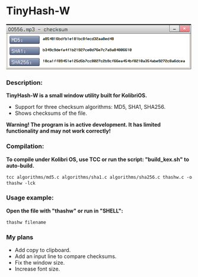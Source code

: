 # TinyHash-W 

![Window screenshot](screen.png)

### Description:

**TinyHash-W is a small window utility built for KolibriOS.**

- Support for three checksum algorithms: MD5, SHA1, SHA256.
- Shows checksums of the file.

**Warning! The program is in active development. It has limited functionality and may not work correctly!**

### Compilation:

**To compile under Kolibri OS, use TCC or run the script: "build_kex.sh" to auto-build.**

    tcc algorithms/md5.c algorithms/sha1.c algorithms/sha256.c thashw.c -o thashw -lck
        
### Usage example:

**Open the file with "thashw" or run in "SHELL":**
    
    thashw filename

### My plans

- Add copy to clipboard. 
- Add an input line to compare checksums. 
- Fix the window size.
- Increase font size.




   
